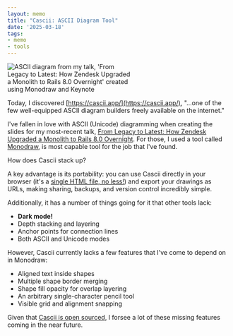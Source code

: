 ```yaml
---
layout: memo
title: "Cascii: ASCII Diagram Tool"
date: '2025-03-18'
tags:
- memo
- tools
---
```


<img src="/assets/images/memos/monolith_b_ascii_diagram.png" style="max-width:280px" alt="ASCII diagram from my talk, 'From Legacy to Latest: How Zendesk Upgraded a Monolith to Rails 8.0 Overnight' created using Monodraw and Keynote">


Today, I discovered [https://cascii.app/](https://cascii.app/), "...one of the few well-equipped ASCII diagram builders freely available on the internet."

I've fallen in love with ASCII (Unicode) diagramming when creating the slides for my most-recent talk, [From Legacy to Latest: How Zendesk Upgraded a Monolith to Rails 8.0 Overnight](https://www.youtube.com/watch?v=kgVgcNtN5mc). For those, I used a tool called [Monodraw](https://monodraw.helftone.com/), is most capable tool for the job that I've found.

How does Cascii stack up?

A key advantage is its portability: you can use Cascii directly in your browser (it's a [single HTML file, no less!](https://github.com/casparwylie/cascii-core/blob/main/cascii.html)) and export your drawings as URLs, making sharing, backups, and version control incredibly simple.

Additionally, it has a number of things going for it that other tools lack:

* **Dark mode!**
* Depth stacking and layering
* Anchor points for connection lines
* Both ASCII and Unicode modes

However, Cascii currently lacks a few features that I've come to depend on in Monodraw:

* Aligned text inside shapes
* Multiple shape border merging
* Shape fill opacity for overlap layering
* An arbitrary single-character pencil tool
* Visible grid and alignment snapping

Given that [Cascii is open sourced](https://github.com/casparwylie/cascii-core/), I forsee a lot of these missing features coming in the near future.
